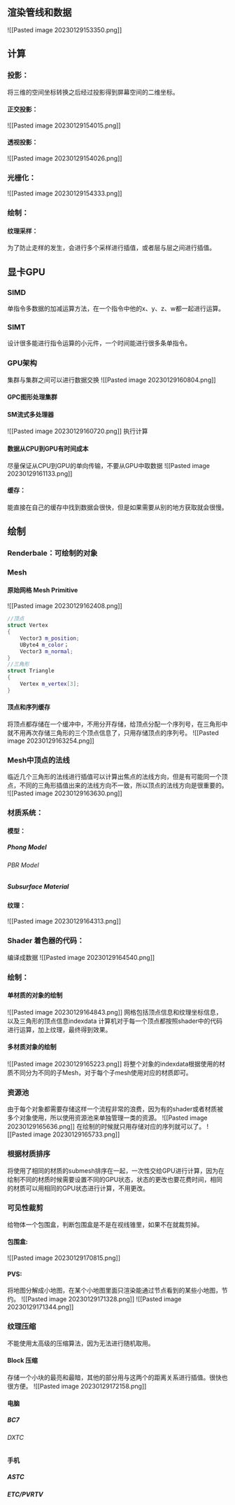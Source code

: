 ## 渲染管线和数据 
![[Pasted image 20230129153350.png]]

## 计算

### 投影：
将三维的空间坐标转换之后经过投影得到屏幕空间的二维坐标。
#### 正交投影：
![[Pasted image 20230129154015.png]]
#### 透视投影：
![[Pasted image 20230129154026.png]]

### 光栅化：
![[Pasted image 20230129154333.png]]

### 绘制：
#### 纹理采样：
为了防止走样的发生，会进行多个采样进行插值，或者层与层之间进行插值。

## 显卡GPU
### SIMD
单指令多数据的加减运算方法，在一个指令中他的x、y、z、w都一起进行运算。
### SIMT
设计很多能进行指令运算的小元件，一个时间能进行很多条单指令。

### GPU架构
集群与集群之间可以进行数据交换
![[Pasted image 20230129160804.png]]
#### GPC图形处理集群
#### SM流式多处理器
![[Pasted image 20230129160720.png]]
执行计算

#### 数据从CPU到GPU有时间成本
尽量保证从CPU到GPU的单向传输，不要从GPU中取数据
![[Pasted image 20230129161133.png]]

#### 缓存：
能直接在自己的缓存中找到数据会很快，但是如果需要从别的地方获取就会很慢。

## 绘制
### Renderbale：可绘制的对象

### Mesh
#### 原始网格 Mesh Primitive
![[Pasted image 20230129162408.png]]
```C++
//顶点
struct Vertex
{
	Vector3 m_position;
	UByte4 m_color；
	Vector3 m_normal;
}
//三角形
struct Triangle
{
	Vertex m_vertex[3];
}
```

#### 顶点和序列缓存
将顶点都存储在一个缓冲中，不用分开存储，给顶点分配一个序列号，在三角形中就不用再次存储三角形的三个顶点信息了，只用存储顶点的序列号。
![[Pasted image 20230129163254.png]]

### Mesh中顶点的法线
临近几个三角形的法线进行插值可以计算出焦点的法线方向，但是有可能同一个顶点，不同的三角形插值出来的法线方向不一致，所以顶点的法线方向是很重要的。
![[Pasted image 20230129163630.png]]

### 材质系统：
#### 模型：
##### Phong Model
###### PBR Model
##### Subsurface Material
#### 纹理：
![[Pasted image 20230129164313.png]]

### Shader 着色器的代码：
编译成数据
![[Pasted image 20230129164540.png]]

### 绘制：
#### 单材质的对象的绘制
![[Pasted image 20230129164843.png]]
网格包括顶点信息和纹理坐标信息，以及三角形的顶点信息indexdata
计算机对于每一个顶点都按照shader中的代码进行运算，加上纹理，最终得到效果。

#### 多材质对象的绘制
![[Pasted image 20230129165223.png]]
将整个对象的indexdata根据使用的材质不同分为不同的子Mesh，对于每个子mesh使用对应的材质即可。

### 资源池
由于每个对象都需要存储这样一个流程非常的浪费，因为有的shader或者材质被多个对象使用，所以使用资源池来单独管理一类的资源。
![[Pasted image 20230129165636.png]]
在绘制的时候就只用存储对应的序列就可以了。
![[Pasted image 20230129165733.png]]

### 根据材质排序
将使用了相同的材质的submesh排序在一起，一次性交给GPU进行计算，因为在绘制不同的材质时候需要设置不同的GPU状态，状态的更改也要花费时间，相同的材质可以用相同的GPU状态进行计算，不用更改。

### 可见性裁剪
给物体一个包围盒，判断包围盒是不是在视线锥里，如果不在就裁剪掉。
#### 包围盒:
![[Pasted image 20230129170815.png]]
#### PVS:
将地图分解成小地图，在某个小地图里面只渲染能通过节点看到的某些小地图，节约。
![[Pasted image 20230129171328.png]]
![[Pasted image 20230129171344.png]]

### 纹理压缩
不能使用太高级的压缩算法，因为无法进行随机取用。
#### Block 压缩
存储一个小块的最亮和最暗，其他的部分用与这两个的距离关系进行插值。很快也很方便。
![[Pasted image 20230129172158.png]]
#### 电脑
##### BC7
###### DXTC
#### 手机
##### ASTC
##### ETC/PVRTV
